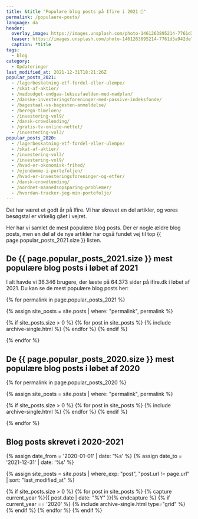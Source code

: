 ```yaml
---
title: &title "Populære blog posts på Ifire i 2021 🥇"
permalink: /populaere-posts/
language: da
header:
  overlay_image: https://images.unsplash.com/photo-1461263895214-7761d3a942de?ixid=MXwxMjA3fDB8MHxwaG90by1wYWdlfHx8fGVufDB8fHw%3D&ixlib=rb-1.2.1&auto=format&fit=crop&h=600&w=1200&q=10
  teaser: https://images.unsplash.com/photo-1461263895214-7761d3a942de?ixid=MXwxMjA3fDB8MHxwaG90by1wYWdlfHx8fGVufDB8fHw%3D&ixlib=rb-1.2.1&auto=format&fit=crop&h=300&w=400&q=10
  caption: *title
tags:
  - blog
category:
  - Opdateringer
last_modified_at: 2021-12-31T18:21:26Z
popular_posts_2021:
  - /lagerbeskatning-etf-fordel-eller-ulempe/
  - /skat-af-aktier/
  - /madbudget-undgaa-luksusfaelden-med-madplan/
  - /danske-investeringsforeninger-med-passive-indeksfonde/
  - /bagestaal-vs-bagesten-anmeldelse/
  - /beregn-timeloen/
  - /investering-vol9/
  - /dansk-crowdlending/
  - /gratis-tv-online-nettet/
  - /investering-vol3/
popular_posts_2020:
  - /lagerbeskatning-etf-fordel-eller-ulempe/
  - /skat-af-aktier/
  - /investering-vol3/
  - /investering-vol9/
  - /hvad-er-okonomisk-frihed/
  - /ejendomme-i-portefoljen/
  - /hvad-er-investeringsforeninger-og-etfer/
  - /dansk-crowdlending/
  - /nordnet-maanedsopsparing-problemer/
  - /hvordan-tracker-jeg-min-portefolje/
---
```


Det har været et godt år på Ifire. Vi har skrevet en del artikler, og vores besøgstal er virkelig gået i vejret.

Her har vi samlet de mest populære blog posts. Der er nogle ældre blog posts, men en del af de nye artikler har også fundet vej til top {{ page.popular_posts_2021.size }} listen.

## De {{ page.popular_posts_2021.size }} mest populære blog posts i løbet af 2021

I alt havde vi 36.346 brugere, der læste på 64.373 sider på ifire.dk i løbet af 2021. Du kan se de mest populære blog posts her:

{% for permalink in page.popular_posts_2021 %}

{% assign site_posts = site.posts | where: "permalink", permalink %}

{% if site_posts.size > 0 %}
  {% for post in site_posts %}
    {% include archive-single.html %}
  {% endfor %}
{% endif %}

{% endfor %}

## De {{ page.popular_posts_2020.size }} mest populære blog posts i løbet af 2020

{% for permalink in page.popular_posts_2020 %}

{% assign site_posts = site.posts | where: "permalink", permalink %}

{% if site_posts.size > 0 %}
  {% for post in site_posts %}
    {% include archive-single.html %}
  {% endfor %}
{% endif %}

{% endfor %}

## Blog posts skrevet i 2020-2021

{% assign date_from = '2020-01-01' | date: '%s' %}
{% assign date_to = '2021-12-31' | date: '%s' %}

{% assign site_posts = site.posts | where_exp: "post", "post.url != page.url" | sort: "last_modified_at" %}

<div class="feature__wrapper">

{% if site_posts.size > 0 %}
  {% for post in site_posts %}
    {% capture current_year %}{{ post.date | date: "%Y" }}{% endcapture %}
    {% if current_year == '2020' %}
      {% include archive-single.html type="grid" %}
    {% endif %}
  {% endfor %}
{% endif %}

</div>
